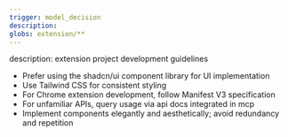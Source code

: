 ```yaml
---
trigger: model_decision
description: 
globs: extension/**
---
```

description: extension project development guidelines
- Prefer using the shadcn/ui component library for UI implementation
- Use Tailwind CSS for consistent styling
- For Chrome extension development, follow Manifest V3 specification
- For unfamiliar APIs, query usage via api docs integrated in mcp
- Implement components elegantly and aesthetically; avoid redundancy and repetition
